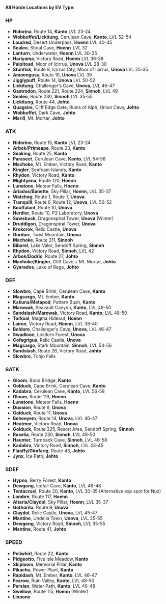 **All Horde Locations by EV Type:**

### HP

- **Nidorina**, Route 14, **Kanto** LVL 23-24
- **Wobbuffet/Lickitung**, Cerulean Cave, **Kanto**, LVL 52-54
- **Loudred**, Desert Underpass, **Hoenn** LVL 40-45
- **Sealeo**, Shoal Cave, **Hoenn** LVL 32
- **Lanturn**, Underwater, **Hoenn** LVL 30-35
- **Hariyama**, Victory Road, **Hoenn** LVL 36-38
- **Palpitoad**, Moor of Icirrus, **Unova** LVL 28-30
- **Stunfisk**, Route 8, Icirrus City, Moor of Icirrus, **Unova** LVL 25-35
- **Amoonguss**, Route 10, **Unova** LVL 39
- **Jigglypuff**, Route 14, **Unova** LVL 50-52
- **Lickitung**, Challenger’s Cave, **Unova**, LVL 46-47
- **Gastrodon**, Route 221, Route 224, **Sinnoh**, LVL 49
- **Sealeo**, Route 230, **Sinnoh** LVL 35-55
- **Lickitung**, Route 44, **Johto**
- **Quagsire**, Cliff Edge Gate, Ruins of Alph, Union Cave, **Johto**
- **Wobbuffet**, Dark Cave, **Johto**
- **Marill**, Mt. Mortar, **Johto**

### ATK

- **Nidorino**, Route 15, **Kanto** LVL 23-24
- **Arbok/Primeape**, Route 23, **Kanto**
- **Seaking**, Route 25, **Kanto**
- **Parasect**, Cerulean Cave, **Kanto**, LVL 54-56
- **Machoke**, Mt. Ember, Victory Road, **Kanto**
- **Kingler**, Seafoam Islands, **Kanto**
- **Rhydon**, Victory Road, **Kanto**
- **Mightyena**, Route 120, **Hoenn**
- **Lunatone**, Meteor Falls, **Hoenn**
- **Ariados/Banette**, Sky Pillar, **Hoenn**, LVL 35-37
- **Watchog**, Route 1, Route 7, **Unova**
- **Tranquill**, Route 6, Route 12, **Unova**, LVL 50-52
- **Bouffalant**, Route 10, **Unova**
- **Herdier**, Route 10, P2 Laboratory, **Unova**
- **Sawsbuck**, Dragonspiral Tower, **Unova** (Winter)
- **Druddigon**, Dragonspiral Tower, **Unova**
- **Krokorok**, Relic Castle, **Unova**
- **Gurdurr**, Twist Mountain, **Unova**
- **Machoke**, Route 211, **Sinnoh**
- **Bibarel**, Lake Valor, Sendoff Spring, **Sinnoh**
- **Rhydon**, Victory Road, **Sinnoh**, LVL 42
- **Arbok/Dodrio**, Route 27, **Johto**
- **Machoke/Kingler**, Cliff Cave + Mt. Mortar, **Johto**
- **Gyarados**, Lake of Rage, **Johto**

### DEF

- **Slowbro**, Cape Brink, Cerulean Cave, **Kanto**
- **Magcargo**, Mt. Ember, **Kanto**
- **Kakuna/Metapod**, Pattern Bush, **Kanto**
- **Marowak**, Seavault Canyon, **Kanto**, LVL 48-50
- **Sandslash/Marowak**, Victory Road, **Kanto**, LVL 48-50
- **Torkoal**, Magma Hideout, **Hoenn**
- **Lairon**, Victory Road, **Hoenn**, LVL 38-40
- **Boldore**, Challenger’s Cave, **Unova**, LVL 46-47
- **Swadloon**, Lostlorn Forest, **Unova**
- **Cofagrigus**, Relic Castle, **Unova**
- **Magcargo**, Stark Mountain, **Sinnoh**, LVL 54-56
- **Sandslash**, Route 26, Victory Road, **Johto**
- **Slowbro**, Tohjo Falls

### SATK

- **Gloom**, Bond Bridge, **Kanto**
- **Golduck**, Cape Brink, Cerulean Cave, **Kanto**
- **Kadabra**, Cerulean Cave, **Kanto**, LVL 56-58
- **Gloom**, Route 119, **Hoenn**
- **Lunatone**, Meteor Falls, **Hoenn**
- **Duosion**, Route 9, **Unova**
- **Golduck**, Route 11, **Unova**
- **Beheeyem**, Route 14, **Unova**, LVL 46-47
- **Heatmor**, Victory Road, **Unova**
- **Golduck**, Route 225, Resort Area, Sendoff Spring, **Sinnoh**
- **Roselia**, Route 230, **Sinnoh**, LVL 48-50
- **Haunter**, Turnback Cave, **Sinnoh**, LVL 46-58
- **Kadabra**, Victory Road, **Sinnoh**, LVL 43-45
- **Flaaffy/Girafarig**, Route 43, **Johto**
- **Jynx**, Ice Path, **Johto**

### SDEF

- **Hypno**, Berry Forest, **Kanto**
- **Dewgong**, Icefall Cave, **Kanto**, LVL 46-48
- **Tentacruel**, Route 20, **Kanto**, LVL 30-35 (Alternative exp spot for Nuz)
- **Lombre**, Route 117, **Hoenn**
- **Altaria/Claydol**, Sky Pillar, **Hoenn**, LVL 35-37
- **Gothorita**, Route 9, **Unova**
- **Claydol**, Relic Castle, **Unova**, LVL 45-47
- **Mantine**, Undella Town, **Unova**, LVL 35-55
- **Dewgong**, Victory Road, **Sinnoh**, LVL 35-55
- **Mantine**, Route 41, **Johto**

### SPEED

- **Poliwhirl**, Route 22, **Kanto**
- **Pidgeotto**, Five Isle Meadow, **Kanto**
- **Skiploom**, Memorial Pillar, **Kanto**
- **Pikachu**, Power Plant, **Kanto**
- **Rapidash**, Mt. Ember, **Kanto**, LVL 46-47
- **Fearow**, Ruin Valley, **Kanto**, LVL 48-50
- **Persian**, Water Path, **Kanto**, LVL 46-48
- **Swellow**, Route 115, **Hoenn** (Winter)
- **Linoone**
